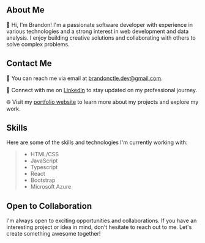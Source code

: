 ## About Me
👋 Hi, I'm Brandon! I'm a passionate software developer with experience in various technologies and a strong interest in web development and data analysis. I enjoy building creative solutions and collaborating with others to solve complex problems.

## Contact Me
📧 You can reach me via email at [brandonctle.dev@gmail.com](mailto:brandonctle.dev@gmail.com).

💼 Connect with me on [LinkedIn](https://www.linkedin.com/in/brandonctle/) to stay updated on my professional journey.

🌐 Visit my [portfolio website](https://brandonle.azurewebsites.net/) to learn more about my projects and explore my work.

## Skills
Here are some of the skills and technologies I'm currently working with:

>- HTML/CSS
>- JavaScript
>- Typescript
>- React
>- Bootstrap
>- Microsoft Azure

<!-- ## Projects
I'm passionate about working on exciting projects. Here are a few notable ones:

1. [Project 1](https://github.com/your/project1): Brief description of the project.
2. [Project 2](https://github.com/your/project2): Brief description of the project.
3. [Project 3](https://github.com/your/project3): Brief description of the project. -->

<!-- Feel free to explore my GitHub repositories for more projects and code examples.
 -->
## Open to Collaboration
I'm always open to exciting opportunities and collaborations. If you have an interesting project or idea in mind, don't hesitate to reach out to me. Let's create something awesome together!




<!--
**Brand0nLe/Brand0nLe** is a ✨ _special_ ✨ repository because its `README.md` (this file) appears on your GitHub profile.

Here are some ideas to get you started:

- 🔭 I’m currently working on ...
- 🌱 I’m currently learning ...
- 👯 I’m looking to collaborate on ...
- 🤔 I’m looking for help with ...
- 💬 Ask me about ...
- 📫 How to reach me: ...
- 😄 Pronouns: ...
- ⚡ Fun fact: ...
-->
